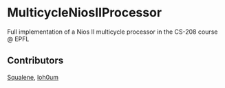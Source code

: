 # MulticycleNiosIIProcessor
Full implementation of a Nios II multicycle processor in the CS-208 course @ EPFL

## Contributors
[Squalene](https://github.com/Squalene), [loh0um](https://github.com/loh0um)
